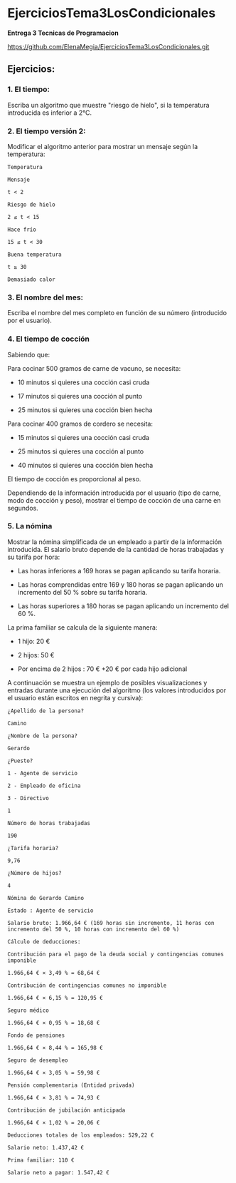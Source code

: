 # EjerciciosTema3LosCondicionales
**Entrega 3 Tecnicas de Programacion**

https://github.com/ElenaMegia/EjerciciosTema3LosCondicionales.git

## Ejercicios:

### 1. El tiempo:

Escriba un algoritmo que muestre "riesgo de hielo", si la temperatura introducida es inferior a 2°C. 

### 2. El tiempo versión 2:

Modificar el algoritmo anterior para mostrar un mensaje según la temperatura:
~~~~~~~~~
Temperatura

Mensaje

t < 2

Riesgo de hielo

2 ≤ t < 15

Hace frío

15 ≤ t < 30

Buena temperatura

t ≥ 30

Demasiado calor
~~~~~~~~~

### 3. El nombre del mes:
   Escriba el nombre del mes completo en función de su número (introducido por el usuario).

### 4. El tiempo de cocción
   Sabiendo que:

Para cocinar 500 gramos de carne de vacuno, se necesita:

* 10 minutos si quieres una cocción casi cruda

* 17 minutos si quieres una cocción al punto

* 25 minutos si quieres una cocción bien hecha

Para cocinar 400 gramos de cordero se necesita:

* 15 minutos si quieres una cocción casi cruda

* 25 minutos si quieres una cocción al punto

* 40 minutos si quieres una cocción bien hecha

El tiempo de cocción es proporcional al peso.

Dependiendo de la información introducida por el usuario (tipo de carne, modo de cocción y peso), mostrar el tiempo de cocción de una carne en segundos.

### 5. La nómina

Mostrar la nómina simplificada de un empleado a partir de la información introducida. El salario bruto depende de la cantidad de horas trabajadas y su tarifa por hora:

* Las horas inferiores a 169 horas se pagan aplicando su tarifa horaria.

* Las horas comprendidas entre 169 y 180 horas se pagan aplicando un incremento del 50 % sobre su tarifa horaria.

* Las horas superiores a 180 horas se pagan aplicando un incremento del 60 %.

La prima familiar se calcula de la siguiente manera:

- 1 hijo: 20 €

- 2 hijos: 50 €

- Por encima de 2 hijos : 70 € +20 € por cada hijo adicional

A continuación se muestra un ejemplo de posibles visualizaciones y entradas durante una ejecución del algoritmo (los valores introducidos por el usuario están escritos en negrita y cursiva):

~~~~~~~~~~~~~~~~~~~~~~~~~~~~~~
¿Apellido de la persona?

Camino

¿Nombre de la persona?

Gerardo

¿Puesto?

1 - Agente de servicio

2 - Empleado de oficina

3 - Directivo

1

Número de horas trabajadas

190

¿Tarifa horaria?

9,76

¿Número de hijos?

4

Nómina de Gerardo Camino

Estado : Agente de servicio

Salario bruto: 1.966,64 € (169 horas sin incremento, 11 horas con incremento del 50 %, 10 horas con incremento del 60 %)

Cálculo de deducciones:

Contribución para el pago de la deuda social y contingencias comunes imponible

1.966,64 € × 3,49 % = 68,64 €

Contribución de contingencias comunes no imponible

1.966,64 € × 6,15 % = 120,95 €

Seguro médico

1.966,64 € × 0,95 % = 18,68 €

Fondo de pensiones

1.966,64 € × 8,44 % = 165,98 €

Seguro de desempleo

1.966,64 € × 3,05 % = 59,98 €

Pensión complementaria (Entidad privada)

1.966,64 € × 3,81 % = 74,93 €

Contribución de jubilación anticipada

1.966,64 € × 1,02 % = 20,06 €

Deducciones totales de los empleados: 529,22 €

Salario neto: 1.437,42 €

Prima familiar: 110 €

Salario neto a pagar: 1.547,42 € 
~~~~~~~~~~~~~~~~~~~~~~~~~~~~~~
